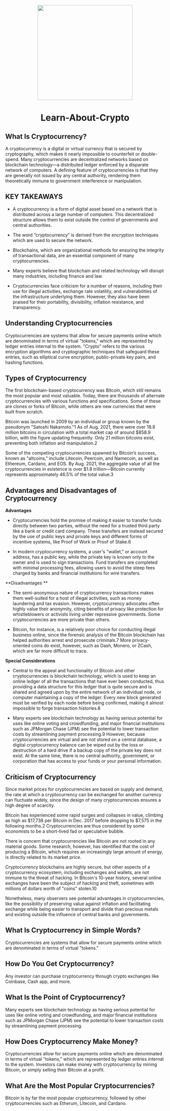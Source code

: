 <p align="center">
  <img src="https://user-images.githubusercontent.com/72180173/137592321-8cb0bb8a-9385-4171-8cc2-e17f1453a72e.png" width=300px>
  </p>

<h1 align="center"> Learn-About-Crypto </h1>

## What Is Cryptocurrency?
A cryptocurrency is a digital or virtual currency that is secured by cryptography, which makes it nearly impossible to counterfeit or double-spend. Many cryptocurrencies are decentralized networks based on blockchain technology—a distributed ledger enforced by a disparate network of computers. A defining feature of cryptocurrencies is that they are generally not issued by any central authority, rendering them theoretically immune to government interference or manipulation.

## KEY TAKEAWAYS
- A cryptocurrency is a form of digital asset based on a network that is distributed across a large number of computers. This decentralized structure allows them to exist outside the control of governments and central authorities.

- The word “cryptocurrency” is derived from the encryption techniques which are used to secure the network.

- Blockchains, which are organizational methods for ensuring the integrity of transactional data, are an essential component of many cryptocurrencies.

- Many experts believe that blockchain and related technology will disrupt many industries, including finance and law. 

- Cryptocurrencies face criticism for a number of reasons, including their use for illegal activities, exchange rate volatility, and vulnerabilities of the infrastructure underlying them. However, they also have been praised for their portability, divisibility, inflation resistance, and transparency.

## Understanding Cryptocurrencies
Cryptocurrencies are systems that allow for secure payments online which are denominated in terms of virtual "tokens," which are represented by ledger entries internal to the system. "Crypto" refers to the various encryption algorithms and cryptographic techniques that safeguard these entries, such as elliptical curve encryption, public-private key pairs, and hashing functions.

## Types of Cryptocurrency
The first blockchain-based cryptocurrency was Bitcoin, which still remains the most popular and most valuable. Today, there are thousands of alternate cryptocurrencies with various functions and specifications. Some of these are clones or forks of Bitcoin, while others are new currencies that were built from scratch.

Bitcoin was launched in 2009 by an individual or group known by the pseudonym "Satoshi Nakamoto."1 As of Aug. 2021, there were over 18.8 million bitcoins in circulation with a total market cap of around $858.9 billion, with the figure updating frequently. Only 21 million bitcoins exist, preventing both inflation and manipulation.2

Some of the competing cryptocurrencies spawned by Bitcoin’s success, known as "altcoins," include Litecoin, Peercoin, and Namecoin, as well as Ethereum, Cardano, and EOS. By Aug. 2021, the aggregate value of all the cryptocurrencies in existence is over $1.8 trillion—Bitcoin currently represents approximately 46.5% of the total value.3

## Advantages and Disadvantages of Cryptocurrency

**Advantages**

- Cryptocurrencies hold the promise of making it easier to transfer funds directly between two parties, without the need for a trusted third party like a bank or credit card company. These transfers are instead secured by the use of public keys and private keys and different forms of incentive systems, like Proof of Work or Proof of Stake.6

- In modern cryptocurrency systems, a user's "wallet," or account address, has a public key, while the private key is known only to the owner and is used to sign transactions. Fund transfers are completed with minimal processing fees, allowing users to avoid the steep fees charged by banks and financial institutions for wire transfers.

**Disadvantages **

- The semi-anonymous nature of cryptocurrency transactions makes them well-suited for a host of illegal activities, such as money laundering and tax evasion. However, cryptocurrency advocates often highly value their anonymity, citing benefits of privacy like protection for whistleblowers or activists living under repressive governments. Some cryptocurrencies are more private than others.

- Bitcoin, for instance, is a relatively poor choice for conducting illegal business online, since the forensic analysis of the Bitcoin blockchain has helped authorities arrest and prosecute criminals.7 More privacy-oriented coins do exist, however, such as Dash, Monero, or ZCash, which are far more difficult to trace.

**Special Considerations**

- Central to the appeal and functionality of Bitcoin and other cryptocurrencies is blockchain technology, which is used to keep an online ledger of all the transactions that have ever been conducted, thus providing a data structure for this ledger that is quite secure and is shared and agreed upon by the entire network of an individual node, or computer maintaining a copy of the ledger. Every new block generated must be verified by each node before being confirmed, making it almost impossible to forge transaction histories.8

- Many experts see blockchain technology as having serious potential for uses like online voting and crowdfunding, and major financial institutions such as JPMorgan Chase (JPM) see the potential to lower transaction costs by streamlining payment processing.9 However, because cryptocurrencies are virtual and are not stored on a central database, a digital cryptocurrency balance can be wiped out by the loss or destruction of a hard drive if a backup copy of the private key does not exist. At the same time, there is no central authority, government, or corporation that has access to your funds or your personal information.

## Criticism of Cryptocurrency 
Since market prices for cryptocurrencies are based on supply and demand, the rate at which a cryptocurrency can be exchanged for another currency can fluctuate widely, since the design of many cryptocurrencies ensures a high degree of scarcity. 

Bitcoin has experienced some rapid surges and collapses in value, climbing as high as $17,738 per Bitcoin in Dec. 2017 before dropping to $7,575 in the following months.2 Cryptocurrencies are thus considered by some economists to be a short-lived fad or speculative bubble. 

There is concern that cryptocurrencies like Bitcoin are not rooted in any material goods. Some research, however, has identified that the cost of producing a Bitcoin, which requires an increasingly large amount of energy, is directly related to its market price.

Cryptocurrency blockchains are highly secure, but other aspects of a cryptocurrency ecosystem, including exchanges and wallets, are not immune to the threat of hacking. In Bitcoin's 10-year history, several online exchanges have been the subject of hacking and theft, sometimes with millions of dollars worth of "coins" stolen.10

Nonetheless, many observers see potential advantages in cryptocurrencies, like the possibility of preserving value against inflation and facilitating exchange while being easier to transport and divide than precious metals and existing outside the influence of central banks and governments.

## What Is Cryptocurrency in Simple Words?
Cryptocurrencies are systems that allow for secure payments online which are denominated in terms of virtual "tokens."

## How Do You Get Cryptocurrency?
Any investor can purchase cryptocurrency through crypto exchanges like Coinbase, Cash app, and more.

## What Is the Point of Cryptocurrency?
Many experts see blockchain technology as having serious potential for uses like online voting and crowdfunding, and major financial institutions such as JPMorgan Chase (JPM) see the potential to lower transaction costs by streamlining payment processing.

## How Does Cryptocurrency Make Money?
Cryptocurrencies allow for secure payments online which are denominated in terms of virtual "tokens," which are represented by ledger entries internal to the system. Investors can make money with cryptocurrency by mining Bitcoin, or simply selling their Bitcoin at a profit.

## What Are the Most Popular Cryptocurrencies?
Bitcoin is by far the most popular cryptocurrency, followed by other cryptocurrencies such as Etherum, Litecoin, and Cardano.
